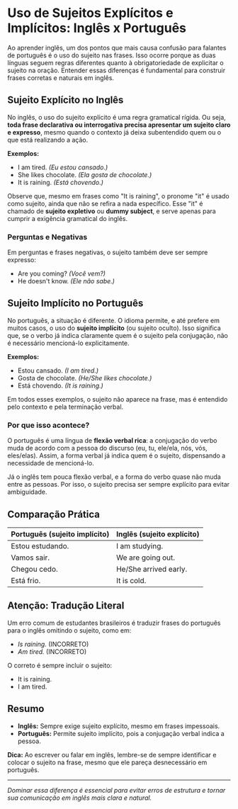 
# Uso de Sujeitos Explícitos e Implícitos: Inglês x Português

Ao aprender inglês, um dos pontos que mais causa confusão para falantes de português é o uso do sujeito nas frases. Isso ocorre porque as duas línguas seguem regras diferentes quanto à obrigatoriedade de explicitar o sujeito na oração. Entender essas diferenças é fundamental para construir frases corretas e naturais em inglês.

## Sujeito Explícito no Inglês

No inglês, o uso do sujeito explícito é uma regra gramatical rígida. Ou seja, **toda frase declarativa ou interrogativa precisa apresentar um sujeito claro e expresso**, mesmo quando o contexto já deixa subentendido quem ou o que está realizando a ação.

**Exemplos:**
- I am tired. *(Eu estou cansado.)*
- She likes chocolate. *(Ela gosta de chocolate.)*
- It is raining. *(Está chovendo.)*

Observe que, mesmo em frases como "It is raining", o pronome "it" é usado como sujeito, ainda que não se refira a nada específico. Esse "it" é chamado de **sujeito expletivo** ou **dummy subject**, e serve apenas para cumprir a exigência gramatical do inglês.

### Perguntas e Negativas

Em perguntas e frases negativas, o sujeito também deve ser sempre expresso:

- Are you coming? *(Você vem?)*
- He doesn't know. *(Ele não sabe.)*

## Sujeito Implícito no Português

No português, a situação é diferente. O idioma permite, e até prefere em muitos casos, o uso do **sujeito implícito** (ou sujeito oculto). Isso significa que, se o verbo já indica claramente quem é o sujeito pela conjugação, não é necessário mencioná-lo explicitamente.

**Exemplos:**
- Estou cansado. *(I am tired.)*
- Gosta de chocolate. *(He/She likes chocolate.)*
- Está chovendo. *(It is raining.)*

Em todos esses exemplos, o sujeito não aparece na frase, mas é entendido pelo contexto e pela terminação verbal.

### Por que isso acontece?

O português é uma língua de **flexão verbal rica**: a conjugação do verbo muda de acordo com a pessoa do discurso (eu, tu, ele/ela, nós, vós, eles/elas). Assim, a forma verbal já indica quem é o sujeito, dispensando a necessidade de mencioná-lo.

Já o inglês tem pouca flexão verbal, e a forma do verbo quase não muda entre as pessoas. Por isso, o sujeito precisa ser sempre explícito para evitar ambiguidade.

## Comparação Prática

| Português (sujeito implícito) | Inglês (sujeito explícito) |
|-------------------------------|----------------------------|
| Estou estudando.              | I am studying.             |
| Vamos sair.                   | We are going out.          |
| Chegou cedo.                  | He/She arrived early.      |
| Está frio.                    | It is cold.                |

## Atenção: Tradução Literal

Um erro comum de estudantes brasileiros é traduzir frases do português para o inglês omitindo o sujeito, como em:

- *Is raining.* (INCORRETO)
- *Am tired.* (INCORRETO)

O correto é sempre incluir o sujeito:

- It is raining.
- I am tired.

## Resumo

- **Inglês:** Sempre exige sujeito explícito, mesmo em frases impessoais.
- **Português:** Permite sujeito implícito, pois a conjugação verbal indica a pessoa.

**Dica:** Ao escrever ou falar em inglês, lembre-se de sempre identificar e colocar o sujeito na frase, mesmo que ele pareça desnecessário em português.

---

*Dominar essa diferença é essencial para evitar erros de estrutura e tornar sua comunicação em inglês mais clara e natural.*
```

